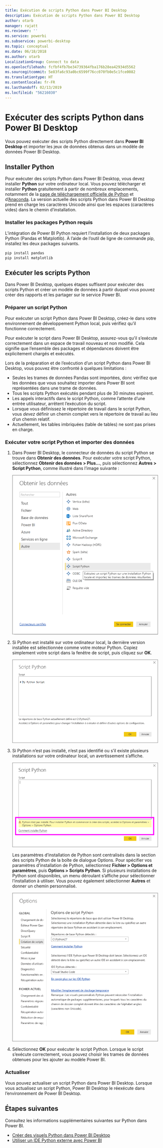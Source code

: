 ```yaml
---
title: Exécution de scripts Python dans Power BI Desktop
description: Exécution de scripts Python dans Power BI Desktop
author: otarb
manager: rajatt
ms.reviewer: ''
ms.service: powerbi
ms.subservice: powerbi-desktop
ms.topic: conceptual
ms.date: 06/18/2018
ms.author: otarb
LocalizationGroup: Connect to data
ms.openlocfilehash: fcfbf4fb7be34739364fba176b28ea42934d5562
ms.sourcegitcommit: 5e83fa6c93a0bc6599f76cc070fb0e5c1fce0082
ms.translationtype: HT
ms.contentlocale: fr-FR
ms.lasthandoff: 02/13/2019
ms.locfileid: "56216030"
---
```

# <a name="run-python-scripts-in-power-bi-desktop"></a>Exécuter des scripts Python dans Power BI Desktop
Vous pouvez exécuter des scripts Python directement dans **Power BI Desktop** et importer les jeux de données obtenus dans un modèle de données Power BI Desktop.

## <a name="install-python"></a>Installer Python
Pour exécuter des scripts Python dans Power BI Desktop, vous devez installer **Python** sur votre ordinateur local. Vous pouvez télécharger et installer **Python** gratuitement à partir de nombreux emplacements, notamment de la [page de téléchargement officielle de Python](https://www.python.org/) et d’[Anaconda](https://anaconda.org/anaconda/python/). La version actuelle des scripts Python dans Power BI Desktop prend en charge les caractères Unicode ainsi que les espaces (caractères vides) dans le chemin d’installation.

### <a name="install-required-python-packages"></a>Installer les packages Python requis
L’intégration de Power BI Python requiert l’installation de deux packages Python (Pandas et Matplotlib).  À l’aide de l’outil de ligne de commande pip, installez les deux packages suivants.

```
pip install pandas
pip install matplotlib
```

## <a name="run-python-scripts"></a>Exécuter les scripts Python
Dans Power BI Desktop, quelques étapes suffisent pour exécuter des scripts Python et créer un modèle de données à partir duquel vous pouvez créer des rapports et les partager sur le service Power BI.

### <a name="prepare-a-python-script"></a>Préparer un script Python
Pour exécuter un script Python dans Power BI Desktop, créez-le dans votre environnement de développement Python local, puis vérifiez qu’il fonctionne correctement.

Pour exécuter le script dans Power BI Desktop, assurez-vous qu’il s’exécute correctement dans un espace de travail nouveau et non modifié. Cela signifie que l’ensemble des packages et dépendances doivent être explicitement chargés et exécutés.

Lors de la préparation et de l’exécution d’un script Python dans Power BI Desktop, vous pouvez être confronté à quelques limitations :

* Seules les trames de données Pandas sont importées, donc vérifiez que les données que vous souhaitez importer dans Power BI sont représentées dans une trame de données.
* Tous les scripts Python exécutés pendant plus de 30 minutes expirent.
* Les appels interactifs dans le script Python, comme l’attente d’une entrée utilisateur, arrêtent l’exécution du script.
* Lorsque vous définissez le répertoire de travail dans le script Python, vous *devez* définir un chemin complet vers le répertoire de travail au lieu d’un chemin relatif.
* Actuellement, les tables imbriquées (table de tables) ne sont pas prises en charge. 

### <a name="run-your-python-script-and-import-data"></a>Exécuter votre script Python et importer des données
1. Dans Power BI Desktop, le connecteur de données du script Python se trouve dans **Obtenir des données**. Pour exécuter votre script Python, sélectionnez **Obtenir des données &gt; Plus...**, puis sélectionnez **Autres &gt; Script Python**, comme illustré dans l’image suivante :
   
   ![](media/desktop-python-scripts/python-scripts-1.png)
2. Si Python est installé sur votre ordinateur local, la dernière version installée est sélectionnée comme votre moteur Python. Copiez simplement votre script dans la fenêtre de script, puis cliquez sur **OK**.
   
   ![](media/desktop-python-scripts/python-scripts-2.png)
3. Si Python n’est pas installé, n’est pas identifié ou s’il existe plusieurs installations sur votre ordinateur local, un avertissement s’affiche.
   
   ![](media/desktop-python-scripts/python-scripts-3.png)
   
   Les paramètres d’installation de Python sont centralisés dans la section des scripts Python de la boîte de dialogue Options. Pour spécifier vos paramètres d’installation de Python, sélectionnez **Fichier > Options et paramètres**, puis **Options > Scripts Python**. Si plusieurs installations de Python sont disponibles, un menu déroulant s’affiche pour sélectionner l’installation à utiliser. Vous pouvez également sélectionner **Autres** et donner un chemin personnalisé.
   
   ![](media/desktop-python-scripts/python-scripts-4.png)
4. Sélectionnez **OK** pour exécuter le script Python. Lorsque le script s’exécute correctement, vous pouvez choisir les trames de données obtenues pour les ajouter au modèle Power BI.

### <a name="refresh"></a>Actualiser
Vous pouvez actualiser un script Python dans Power BI Desktop. Lorsque vous actualisez un script Python, Power BI Desktop le réexécute dans l’environnement de Power BI Desktop.

## <a name="next-steps"></a>Étapes suivantes
Consultez les informations supplémentaires suivantes sur Python dans Power BI.

* [Créer des visuels Python dans Power BI Desktop](desktop-python-visuals.md)
* [Utiliser un IDE Python externe avec Power BI](desktop-python-ide.md)

